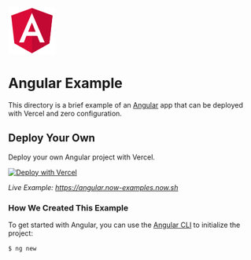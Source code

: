 ![Angular Logo](https://github.com/vercel/vercel/blob/master/packages/frameworks/logos/angular.svg)

# Angular Example

This directory is a brief example of an [Angular](https://angular.io/) app that can be deployed with Vercel and zero configuration.

## Deploy Your Own

Deploy your own Angular project with Vercel.

[![Deploy with Vercel](https://vercel.com/button)](https://vercel.com/import/project?template=https://github.com/vercel/vercel/tree/master/examples/angular)

_Live Example: https://angular.now-examples.now.sh_

### How We Created This Example

To get started with Angular, you can use the [Angular CLI](https://cli.angular.io/) to initialize the project:

```shell
$ ng new
```
